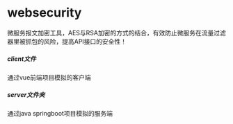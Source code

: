 # websecurity
微服务报文加密工具，AES与RSA加密的方式的结合，有效防止微服务在流量过滤器里被抓包的风险，提高API接口的安全性！

##### client文件 
通过vue前端项目模拟的客户端

##### server文件夹 
通过java springboot项目模拟的服务端